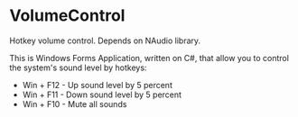 VolumeControl
=============

Hotkey volume control. Depends on NAudio library.

This is Windows Forms Application, written on C#, that allow you to control the system's sound level by hotkeys:
- Win + F12 - Up sound level by 5 percent
- Win + F11 - Down sound level by 5 percent
- Win + F10 - Mute all sounds

